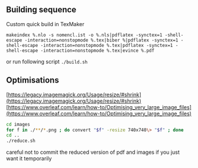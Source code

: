 

## Building sequence

Custom quick build in TexMaker
```
makeindex %.nlo -s nomencl.ist -o %.nls|pdflatex -synctex=1 -shell-escape -interaction=nonstopmode %.tex|biber %|pdflatex -synctex=1 -shell-escape -interaction=nonstopmode %.tex|pdflatex -synctex=1 -shell-escape -interaction=nonstopmode %.tex|evince %.pdf
```
or run following script `./build.sh`


## Optimisations

[https://legacy.imagemagick.org/Usage/resize/#shrink](https://legacy.imagemagick.org/Usage/resize/#shrink)
[https://www.overleaf.com/learn/how-to/Optimising_very_large_image_files](https://www.overleaf.com/learn/how-to/Optimising_very_large_image_files)

```bash
cd images
for f in ./**/*.png ; do convert "$f" -resize 740x740\> "$f" ; done
cd ..
./reduce.sh
```
careful not to commit the reduced version of pdf and images if you just want it temporarily